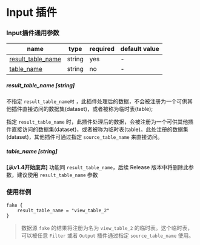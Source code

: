 # Input 插件

### Input插件通用参数

| name | type | required | default value |
| --- | --- | --- | --- |
| [result_table_name](#result_table_name-string) | string | yes | - |
| [table_name](#table_name-string) | string | no | - |


##### result_table_name [string]

不指定 `result_table_name时` ，此插件处理后的数据，不会被注册为一个可供其他插件直接访问的数据集(dataset)，或者被称为临时表(table);

指定 `result_table_name` 时，此插件处理后的数据，会被注册为一个可供其他插件直接访问的数据集(dataset)，或者被称为临时表(table)。此处注册的数据集(dataset)，其他插件可通过指定 `source_table_name` 来直接访问。


##### table_name [string]

**\[从v1.4开始废弃\]** 功能同 `result_table_name`，后续 Release 版本中将删除此参数，建议使用 `result_table_name` 参数


### 使用样例

```
fake {
    result_table_name = "view_table_2"
}
```

> 数据源 `fake` 的结果将注册为名为 `view_table_2` 的临时表。这个临时表，可以被任意 `Filter` 或者 `Output` 插件通过指定 `source_table_name` 使用。
